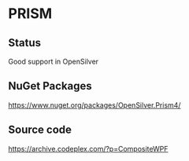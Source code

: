 ﻿# PRISM

## Status

Good support in OpenSilver

## NuGet Packages

https://www.nuget.org/packages/OpenSilver.Prism4/

## Source code

https://archive.codeplex.com/?p=CompositeWPF
